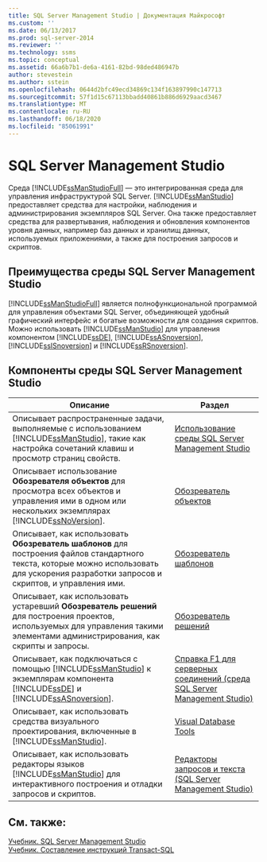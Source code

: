 ```yaml
---
title: SQL Server Management Studio | Документация Майкрософт
ms.custom: ''
ms.date: 06/13/2017
ms.prod: sql-server-2014
ms.reviewer: ''
ms.technology: ssms
ms.topic: conceptual
ms.assetid: 66a6b7b1-de6a-4161-82bd-98ded486947b
author: stevestein
ms.author: sstein
ms.openlocfilehash: 0644d2bfc49ecd34869c134f163897990c147713
ms.sourcegitcommit: 57f1d15c67113bbadd40861b886d6929aacd3467
ms.translationtype: MT
ms.contentlocale: ru-RU
ms.lasthandoff: 06/18/2020
ms.locfileid: "85061991"
---
```

# <a name="sql-server-management-studio"></a>SQL Server Management Studio
  Среда [!INCLUDE[ssManStudioFull](../includes/ssmanstudiofull-md.md)] — это интегрированная среда для управления инфраструктурой SQL Server. [!INCLUDE[ssManStudio](../includes/ssmanstudio-md.md)] предоставляет средства для настройки, наблюдения и администрирования экземпляров SQL Server. Она также предоставляет средства для развертывания, наблюдения и обновления компонентов уровня данных, например баз данных и хранилищ данных, используемых приложениями, а также для построения запросов и скриптов.  
  
## <a name="benefits-of-sql-server-management-studio"></a>Преимущества среды SQL Server Management Studio  
 [!INCLUDE[ssManStudioFull](../includes/ssmanstudiofull-md.md)] является полнофункциональной программой для управления объектами SQL Server, объединяющей удобный графический интерфейс и богатые возможности для создания скриптов. Можно использовать [!INCLUDE[ssManStudio](../includes/ssmanstudio-md.md)] для управления компонентом [!INCLUDE[ssDE](../includes/ssde-md.md)], [!INCLUDE[ssASnoversion](../includes/ssasnoversion-md.md)], [!INCLUDE[ssISnoversion](../includes/ssisnoversion-md.md)] и [!INCLUDE[ssRSnoversion](../includes/ssrsnoversion-md.md)].  
  
## <a name="sql-server-management-studio-components"></a>Компоненты среды SQL Server Management Studio  
  
|Описание|Раздел|  
|-----------------|-----------|  
|Описывает распространенные задачи, выполняемые с использованием [!INCLUDE[ssManStudio](../includes/ssmanstudio-md.md)], такие как настройка сочетаний клавиш и просмотр страниц свойств.|[Использование среды SQL Server Management Studio](../database-engine/use-sql-server-management-studio.md)|  
|Описывает использование **Обозревателя объектов** для просмотра всех объектов и управления ими в одном или нескольких экземплярах [!INCLUDE[ssNoVersion](../includes/ssnoversion-md.md)].|[Обозреватель объектов](object/object-explorer.md)|  
|Описывает, как использовать **Обозреватель шаблонов** для построения файлов стандартного текста, которые можно использовать для ускорения разработки запросов и скриптов, и управления ими.|[Обозреватель шаблонов](template/template-explorer.md)|  
|Описывает, как использовать устаревший **Обозреватель решений** для построения проектов, используемых для управления такими элементами администрирования, как скрипты и запросы.|[Обозреватель решений](solution/solution-explorer.md)|  
|Описывает, как подключаться с помощью [!INCLUDE[ssManStudio](../includes/ssmanstudio-md.md)] к экземплярам компонента [!INCLUDE[ssDE](../includes/ssde-md.md)] и [!INCLUDE[ssASnoversion](../includes/ssasnoversion-md.md)].|[Справка F1 для серверных соединений (среда SQL Server Management Studio)](f1-help/f1-help-for-server-connections-sql-server-management-studio.md)|  
|Описывает, как использовать средства визуального проектирования, включенные в [!INCLUDE[ssManStudio](../includes/ssmanstudio-md.md)].|[Visual Database Tools](visual-db-tools/visual-database-tools.md)|  
|Описывает, как использовать редакторы языков [!INCLUDE[ssManStudio](../includes/ssmanstudio-md.md)] для интерактивного построения и отладки запросов и скриптов.|[Редакторы запросов и текста (SQL Server Management Studio)](../relational-databases/scripting/query-and-text-editors-sql-server-management-studio.md)|  
  
## <a name="see-also"></a>См. также:  
 [Учебник. SQL Server Management Studio](tutorials/tutorial-sql-server-management-studio.md)   
 [Учебник. Составление инструкций Transact-SQL](../t-sql/tutorial-writing-transact-sql-statements.md)  
  
  
